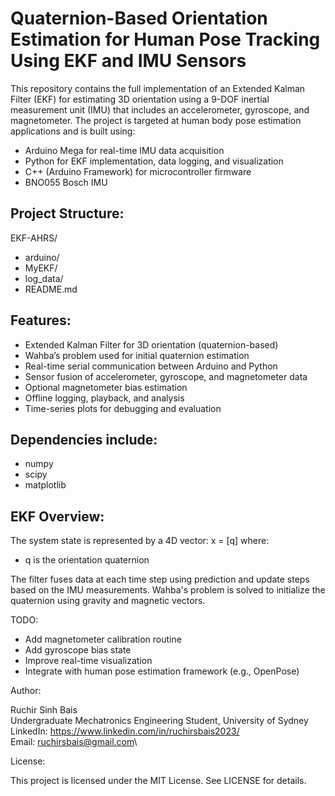 # Quaternion-Based Orientation Estimation for Human Pose Tracking Using EKF and IMU Sensors

This repository contains the full implementation of an Extended Kalman Filter (EKF) for estimating 3D orientation using a 9-DOF inertial measurement unit (IMU) that includes an accelerometer, gyroscope, and magnetometer. The project is targeted at human body pose estimation applications and is built using:

- Arduino Mega for real-time IMU data acquisition
- Python for EKF implementation, data logging, and visualization
- C++ (Arduino Framework) for microcontroller firmware
- BNO055 Bosch IMU

## Project Structure:

EKF-AHRS/
- arduino/
- MyEKF/
- log_data/
- README.md

## Features:

- Extended Kalman Filter for 3D orientation (quaternion-based)
- Wahba’s problem used for initial quaternion estimation
- Real-time serial communication between Arduino and Python
- Sensor fusion of accelerometer, gyroscope, and magnetometer data
- Optional magnetometer bias estimation
- Offline logging, playback, and analysis
- Time-series plots for debugging and evaluation

## Dependencies include:
- numpy
- scipy
- matplotlib


## EKF Overview:

The system state is represented by a 4D vector:
x = [q]
where:
- q is the orientation quaternion

The filter fuses data at each time step using prediction and update steps based on the IMU measurements. Wahba's problem is solved to initialize the quaternion using gravity and magnetic vectors.


TODO:

- Add magnetometer calibration routine
- Add gyroscope bias state
- Improve real-time visualization
- Integrate with human pose estimation framework (e.g., OpenPose)

Author:

Ruchir Sinh Bais\
Undergraduate Mechatronics Engineering Student, University of Sydney\
LinkedIn: https://www.linkedin.com/in/ruchirsbais2023/ \
Email: ruchirsbais@gmail.com\

License:

This project is licensed under the MIT License. See LICENSE for details.
